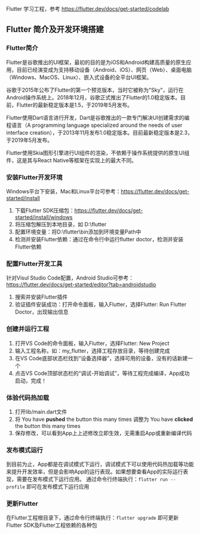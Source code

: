 Flutter 学习工程，参考 https://flutter.dev/docs/get-started/codelab

## Flutter 简介及开发环境搭建

### Flutter简介
Flutter是谷歌推出的UI框架，最初的目的是为iOS和Android构建高质量的原生应用，目前已经演变成为支持移动设备（Android、iOS）、网页（Web）、桌面电脑（Windows、MacOS、Linux）、嵌入式设备的全平台UI框架。

谷歌于2015年公布了Flutter的第一个预览版本，当时它被称为"Sky"，运行在Android操作系统上。2018年12月，谷歌正式推出了Flutter的1.0稳定版本。目前，Flutter的最新稳定版本是1.5，于2019年5月发布。

Flutter使用Dart语言进行开发，Dart是谷歌推出的一款专门解决UI创建需求的编程语言（A programming language specialized around the needs of user interface creation），于2013年11月发布1.0稳定版本。目前最新稳定版本是2.3，于2019年5月发布。

Flutter使用Skia图形引擎进行UI组件的渲染，不依赖于操作系统提供的原生UI组件，这是其与React Native等框架在实现上的最大不同。

### 安装Flutter开发环境
Windows平台下安装，Mac和Linux平台可参考：https://flutter.dev/docs/get-started/install
1. 下载Flutter SDK压缩包：https://flutter.dev/docs/get-started/install/windows
2. 将压缩包解压到本地目录，如 D:\flutter
3. 配置环境变量：将D:\flutter\bin添加到环境变量Path中
4. 检测并安装Flutter依赖：通过在命令行中运行flutter doctor，检测并安装Flutter依赖

### 配置Flutter开发工具
针对Visul Studio Code配置，Android Studio可参考：https://flutter.dev/docs/get-started/editor?tab=androidstudio
1. 搜索并安装Flutter插件
2. 验证插件安装成功：打开命令面板，输入Flutter，选择Flutter: Run Flutter Doctor，出现输出信息

### 创建并运行工程
1. 打开VS Code的命令面板，输入Flutter，选择Flutter: New Project
2. 输入工程名称，如：my_flutter，选择工程存放目录，等待创建完成
3. 在VS Code底部状态栏找到“设备选择器”，选择可用的设备，没有的话新建一个
4. 点击VS Code顶部状态栏的“调试-开始调试”，等待工程完成编译，App成功启动，完成！

### 体验代码热加载
1. 打开lib/main.dart文件
2. 将 You have **pushed** the button this many times 调整为 You have **clicked** the button this many times
3. 保存修改，可以看到App上上述修改立即生效，无需重启App或重新编译代码

### 发布模式运行
到目前为止，App都是在调试模式下运行，调试模式下可以使用代码热加载等功能来提升开发效率，但是会影响App的运行表现。如果想要查看App的实际运行表现，需要在发布模式下运行应用。
通过命令行终端执行：`flutter run --profile` 即可在发布模式下运行应用

### 更新Flutter
在Flutter工程根目录下，通过命令行终端执行：`flutter upgrade` 即可更新Flutter SDK及Flutter工程依赖的各种包